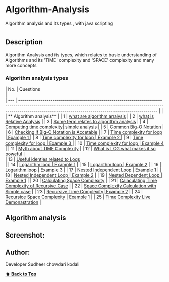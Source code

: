 # Algorithm-Analysis
Algorithm analysis and its types , with java scripting
# 

## Description
<p> Algorithm Analysis and its types, which relates to basic understanding of Algorithms and its 'TIME' complexity and 'SPACE' complexity and many more concepts </p>



<!--## Tech-stack
<p> Project is done entirely with Javascript </p>-->

### Algorithm analysis types

| No. | Questions        
|          
| --- | -------------------------------------------------------------------------------------------------------------------------------------------------------------------------------------------------------------------------------- |
|     | ** Algorithm analysis**
|
| 1   | [what are algorithm analysis](#what-are-Algorithm-analysis)
|
| 2   | [what is Relative Analysis](#what-is-Relative-analysis)
|
| 3   | [Some term relates to algorithm analysis](#)
|
| 4   | [Computing time complexity| simple analysis](#)
|
| 5   | [Common Big-O Notation](#)
|
| 6   | [Checking if Big-O Notation is Accetable](#)
|
| 7   | [Time complexity for loop | Example 1 ](#)
|
| 8   | [Time complexity for loop | Example 2 ](#)
|
| 9   | [Time complexity for loop | Example 3 ](#)
|
| 10  | [Time complexity for loop | Example 4 ](#)
|
| 11  | [Myth about TIME Complexity](#)
|
| 12  | [What is LOG what makes it so poweful](#)
|          
| 13  | [Useful identies related to Logs](#)        
|
| 14  | [Logarithm loop | Example 1](#)
|
| 15  | [Logarithm loop | Example 2](#)
|
| 16  | [Logarithm loop | Example 3](#)
|
| 17  | [Nested Independent Loop | Example 1](#)
|
| 18  | [Nested Independent Loop | Example 2](#)
|
| 19  | [Nested Dependent Loop | Example 1](#)
|
| 20  | [Calculating Space Complexity](#)
|
| 21  | [Calaculating Time Complexity of Recursive Case](#)
|
| 22  | [Space Complexity Calculation with Simple case](#)
|
| 23  | [Recursive Time Complexity| Example 2](#)
|
| 24  | [Recursice Space Complexity | Example 1](#)
|
| 25  | [Time Complexity Live Demonastration](#)
|

 ## Algorithm analysis

<!--<ol>
                <li> what is Algorithm Analysis </li>
                <li> what is Relative Analysis</li>
                <li> Some term relates to algorithm analysis </li>
                <li> Computing time complexity| Simple Example1 </li>
                <li> Common Big-O Notation</li>
                <li> Checking if Big-O Notation is Accetable </li>  
                <li> Time complexity for Loop | Example 1 </li>
                <li> Time complexity for Loop | Example 2 </li>
                <li> Time complexity for Loop | Example 3 </li>
                <li> Time complexity for Loop | Example 4 </li>
                <li> Myth about TIME Complexity </li>
                <li> What is LOG what makes it so Powerful </li>
                <li> Useful Identities related to logs </li>
                <li> Logarithm loop | Example1 </li>
                <li> Logarithm loop | Example2 </li>
                <li> Logarithm loop | Example3 </li>
                <li> Nexted Independent Loop | Example 1 </li>
                <li> Nexted Independent Loop | Example 2 </li>
                <li> Nexted Dependent Loop | Example 1 </li>
                <li> calculating space complexity </li>
                <li> calculating time complexity of recrusive cases</li>
                <li> space complexity calculation simple case</li>
                <li> Recursive Time Complexity | Example 2 </li>
                <li> Recursive Space Complexity | Example 2 </li>
                <li> Time complexity Live Demonistration </li>
</ol>-->


## Screenshot:

<!--![Image of TREX GAME](./trex.png)-->

## Author:

Developer Sudheer chowdari kodali

  **[⬆ Back to Top](#algorithm-analysis-types)**

